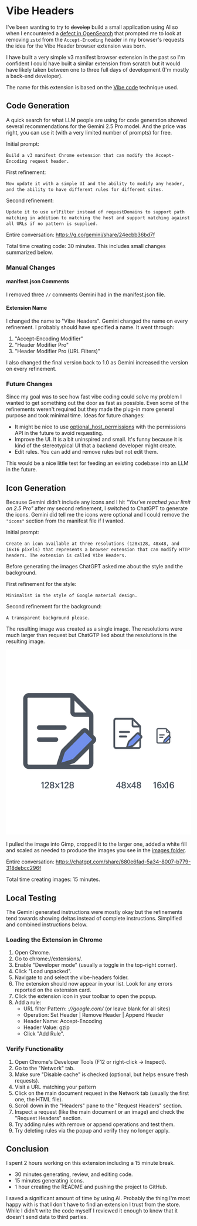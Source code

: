 # Vibe Headers

I've been wanting to try to ~~develop~~ build a small application using AI so when I encountered a [defect in OpenSearch](https://github.com/opensearch-project/OpenSearch/issues/17339) that prompted me to look at removing `zstd` from the `Accept-Encoding` header in my browser's requests the idea for the Vibe Header browser extension was born.

I have built a very simple v3 manifest browser extension in the past so I'm confident I could have built a similar extension from scratch but it would have likely taken between one to three full days of development (I'm mostly a back-end developer).

The name for this extension is based on the [Vibe code](https://en.wikipedia.org/wiki/Vibe_coding) technique used. 

## Code Generation

A quick search for what LLM people are using for code generation showed several recommendations for the Gemini 2.5 Pro model. And the price was right, you can use it (with a very limited number of prompts) for free.

Initial prompt:

    Build a v3 manifest Chrome extension that can modify the Accept-Encoding request header.

First refinement:

    Now update it with a simple UI and the ability to modify any header, and the ability to have different rules for different sites.

Second refinement:

    Update it to use urlFilter instead of requestDomains to support path matching in addition to matching the host and support matching against all URLs if no pattern is supplied.

Entire conversation: <https://g.co/gemini/share/24ecbb36bd7f>

Total time creating code: 30 minutes. This includes small changes summarized below.

### Manual Changes

#### manifest.json Comments

I removed three `//` comments Gemini had in the manifest.json file.

#### Extension Name

I changed the name to "Vibe Headers". Gemini changed the name on every refinement. I probably should have specified a name. It went through: 

1. "Accept-Encoding Modifier"
2. "Header Modifier Pro"
3. "Header Modifier Pro (URL Filters)"

I also changed the final version back to 1.0 as Gemini increased the version on every refinement.

### Future Changes

Since my goal was to see how fast vibe coding could solve my problem I wanted to get something out the door as fast as possible. Even some of the refinements weren't required but they made the plug-in more general purpose and took minimal time. Ideas for future changes:

* It might be nice to use [optional_host_permissions](https://developer.mozilla.org/en-US/docs/Mozilla/Add-ons/WebExtensions/manifest.json/optional_host_permissions) with the permissions API in the future to avoid requesting.
* Improve the UI. It is a bit uninspired and small. It's funny because it is kind of the stereotypical UI that a backend developer might create. 
* Edit rules. You can add and remove rules but not edit them.

This would be a nice little test for feeding an existing codebase into an LLM in the future.

## Icon Generation

Because Gemini didn't include any icons and I hit *"You’ve reached your limit on 2.5 Pro"* after my second refinement, I switched to ChatGPT to generate the icons. Gemini did tell me the icons were optional and I could remove the `"icons"` section from the manifest file if I wanted.

Initial prompt: 

    Create an icon available at three resolutions (128x128, 48x48, and 16x16 pixels) that represents a browser extension that can modify HTTP headers. The extension is called Vibe Headers.

Before generating the images ChatGPT asked me about the style and the background.

First refinement for the style:

    Minimalist in the style of Google material design.

Second refinement for the background:

    A transparent background please.

The resulting image was created as a single image. The resolutions were much larger than request but ChatGTP lied about the resolutions in the resulting image.

![Three icons all rendered in a single image with text indicating the images are of the requested size while they are actually much larger.](icons.png "ChatGPT generated icons")

I pulled the image into Gimp, cropped it to the larger one, added a white fill and scaled as needed to produce the images you see in the [images folder](./images/).

Entire conversation: <https://chatgpt.com/share/680e6fad-5a34-8007-b779-318debcc296f>

Total time creating images: 15 minutes.

## Local Testing

The Gemini generated instructions were mostly okay but the refinements tend towards showing deltas instead of complete instructions. Simplified and combined instructions below.

### Loading the Extension in Chrome

1. Open Chrome.
2. Go to chrome://extensions/.
3. Enable "Developer mode" (usually a toggle in the top-right corner).
4. Click "Load unpacked".
5. Navigate to and select the vibe-headers folder.
6. The extension should now appear in your list. Look for any errors reported on the extension card.
7. Click the extension icon in your toolbar to open the popup.
8. Add a rule:
    * URL filter Pattern: *://google.com/* (or leave blank for all sites)
    * Operation: Set Header | Remove Header | Append Header
    * Header Name: Accept-Encoding
    * Header Value: gzip
    * Click "Add Rule".

### Verify Functionality

1. Open Chrome's Developer Tools (F12 or right-click -> Inspect).
2. Go to the "Network" tab.
3. Make sure "Disable cache" is checked (optional, but helps ensure fresh requests).
4. Visit a URL matching your pattern 
5. Click on the main document request in the Network tab (usually the first one, the HTML file).
6. Scroll down in the "Headers" pane to the "Request Headers" section.
7. Inspect a request (like the main document or an image) and check the "Request Headers" section.
8. Try adding rules with remove or append operations and test them.
9. Try deleting rules via the popup and verify they no longer apply.

## Conclusion

I spent 2 hours working on this extension including a 15 minute break. 

* 30 minutes generating, review, and editing code.
* 15 minutes generating icons.
* 1 hour creating the README and pushing the project to GitHub.

I saved a significant amount of time by using AI. Probably the thing I'm most happy with is that I don't have to find an extension I trust from the store. While I didn't write the code myself I reviewed it enough to know that it doesn't send data to third parties.
